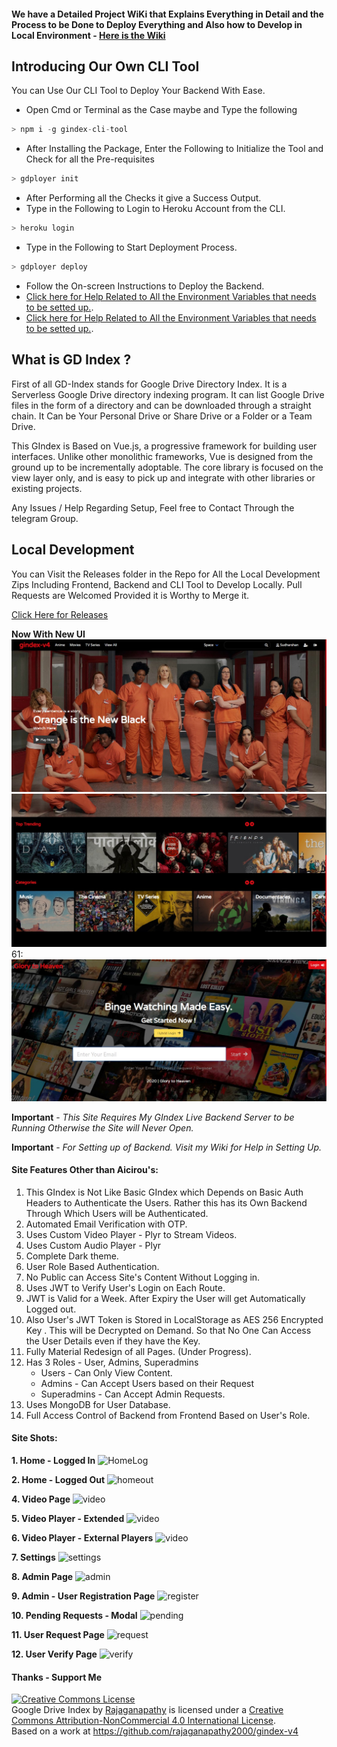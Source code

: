 #### We have a Detailed Project WiKi that Explains Everything in Detail and the Process to be Done to Deploy Everything and Also how to Develop in Local Environment - [Here is the Wiki](https://github.com/rajaganapathy2000/gindex-v4/wiki)

## Introducing Our Own CLI Tool

You can Use Our CLI Tool to Deploy Your Backend With Ease.

* Open Cmd or Terminal as the Case maybe and Type the following

```js
> npm i -g gindex-cli-tool
```

* After Installing the Package, Enter the Following to Initialize the Tool and Check for all the Pre-requisites

```js
> gdployer init
```

* After Performing all the Checks it give a Success Output.
* Type in the Following to Login to Heroku Account from the CLI.

```js
> heroku login
```

* Type in the Following to Start Deployment Process.

```js
> gdployer deploy
```

* Follow the On-screen Instructions to Deploy the Backend.
* [Click here for Help Related to All the Environment Variables that needs to be setted up.](https://github.com/rajaganapathy2000/gindex-v4/wiki/ackend-envirnment-variables).
* [Click here for Help Related to All the Environment Variables that needs to be setted up.](https://github.com/rajaganapathy2000/gindex-v4/wiki/backend-envirnment-variables).

## What is GD Index ?

First of all GD-Index stands for Google Drive Directory Index. It is a Serverless Google Drive directory indexing program. It can list Google Drive files in the form of a directory and can be downloaded through a straight chain. It Can be Your Personal Drive or Share Drive or a Folder or a Team Drive.

This GIndex is Based on Vue.js, a progressive framework for building user interfaces. Unlike other monolithic frameworks, Vue is designed from the ground up to be incrementally adoptable. The core library is focused on the view layer only, and is easy to pick up and integrate with other libraries or existing projects.

Any Issues / Help Regarding Setup, Feel free to Contact Through the telegram Group.

## Local Development

You can Visit the Releases folder in the Repo for All the Local Development Zips Including Frontend, Backend and CLI Tool to Develop Locally. Pull Requests are Welcomed Provided it is Worthy to Merge it.

[Click Here for Releases](https://github.com/rajaganapathy2000/gindex-v4/tree/master/releases)

**Now With New UI**<br>
![Refreshing New Home Look](https://github.com/rajaganapathy2000/gindex-v4/blob/dark-mode-0-1/imgs/home.png?raw=true)<br>
![Refreshing New Home Look](https://github.com/rajaganapathy2000/gindex-v4/blob/dark-mode-0-1/imgs/home2.png?raw=true)<br>
61: ![Refreshing New Home Look](https://github.com/rajaganapathy2000/gindex-v4/blob/dark-mode-0-1/imgs/home-nolog.png?raw=true)<br>

**Important** - _This Site Requires My GIndex Live Backend Server to be Running Otherwise the Site will Never Open._

**Important** - _For Setting up of Backend. Visit my Wiki for Help in Setting Up._

#### Site Features Other than Aicirou's:

1. This GIndex is Not Like Basic GIndex which Depends on Basic Auth  Headers to Authenticate the Users. Rather this has its Own Backend Through Which Users will be Authenticated.
2. Automated Email Verification with OTP.
3. Uses Custom Video Player - Plyr to Stream Videos.
4. Uses Custom Audio Player - Plyr
5. Complete Dark theme.
6. User Role Based Authentication.
7. No Public can Access Site's Content Without Logging in.
8. Uses JWT to Verify User's Login on Each Route.
9. JWT is Valid for a Week. After Expiry the User will get Automatically Logged out.
10. Also User's JWT Token is Stored in LocalStorage as AES 256 Encrypted Key . This will be Decrypted on Demand. So that No One Can Access the User Details even if they have the Key.
11. Fully Material Redesign of all Pages. (Under Progress).
12. Has 3 Roles - User, Admins, Superadmins
	- Users - Can Only View Content.
	- Admins - Can Accept Users based on their Request
	- Superadmins - Can Accept Admin Requests.
13. Uses MongoDB for User Database.
14. Full Access Control of Backend from Frontend Based on User's Role.

#### Site Shots:
**1. Home - Logged In**
![HomeLog](imgs/home.png)

**2. Home - Logged Out**
![homeout](imgs/homelogout.jpg)

**4. Video Page**
![video](imgs/videoPlayer.jpg)

**5. Video Player - Extended**
![video](imgs/videplayer2.jpg)

**6. Video Player - External Players**
![video](imgs/videoPlayer%20Modal.jpg)

**7. Settings**
![settings](imgs/settings.jpg)

**8. Admin Page**
![admin](imgs/adminpage.jpg)

**9. Admin - User Registration Page**
![register](imgs/newuserregister.jpg)

**10. Pending Requests - Modal**
![pending](imgs/pendinguser.jpeg)

**11. User Request Page**
![request](imgs/request.jpeg)

**12. User Verify Page**
![verify](imgs/verify.jpeg)


#### Thanks - Support Me

<a rel="license" href="http://creativecommons.org/licenses/by-nc/4.0/"><img alt="Creative Commons License" style="border-width:0" src="https://i.creativecommons.org/l/by-nc/4.0/88x31.png" /></a><br /><span xmlns:dct="http://purl.org/dc/terms/" href="http://purl.org/dc/dcmitype/InteractiveResource" property="dct:title" rel="dct:type">Google Drive Index</span> by <a xmlns:cc="http://creativecommons.org/ns#" href="https://github.com/rajaganapathy2000" property="cc:attributionName" rel="cc:attributionURL">Rajaganapathy</a> is licensed under a <a rel="license" href="http://creativecommons.org/licenses/by-nc/4.0/">Creative Commons Attribution-NonCommercial 4.0 International License</a>.<br />Based on a work at <a xmlns:dct="http://purl.org/dc/terms/" href="https://github.com/rajaganapathy2000/gindex-v4" rel="dct:source">https://github.com/rajaganapathy2000/gindex-v4</a>
